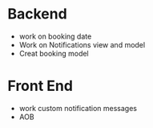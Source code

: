 # **Backend**

<!-- - Modify form view  -->

- work on booking date
- Work on Notifications view and model
- Creat booking model

# **Front End**

<!-- - Redisign entire frontend with bootstrap -->

- work custom notification messages
- AOB
